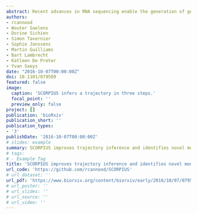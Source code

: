 ```yaml
---
abstract: Recent advances in RNA sequencing enable the generation of genome-wide expression data at the single-cell level, opening up new avenues for transcriptomics and systems biology. A new application of single-cell whole-transcriptomics is the unbiased ordering of cells according to their progression along a dynamic process of interest. We introduce SCORPIUS, a method which can effectively reconstruct an ordering of individual cells without any prior information about the dynamic process. Comprehensive evaluation using ten scRNA-seq datasets shows that SCORPIUS consistently outperforms state-of-the-art techniques. We used SCORPIUS to generate novel hypotheses regarding dendritic cell development, which were subsequently validated in vivo. This work enables data-driven investigation and characterization of dynamic processes and lays the foundation for objective benchmarking of future trajectory inference methods.
authors:
- rcannood
- Wouter Saelens
- Dorine Sichien
- Simon Tavernier
- Sophie Janssens
- Martin Guilliams
- Bart Lambrecht
- Katleen De Preter
- Yvan Saeys
date: "2016-10-07T00:00:00Z"
doi: 10.1101/079509
featured: false
image:
  caption: 'SCORPIUS infers a trajectory in three steps.'
  focal_point: ''
  preview_only: false
project: []
publication: 'bioRxiv'
publication_short: ''
publication_types:
- '3'
publishDate: '2016-10-07T00:00:00Z'
# slides: example
summary: SCORPIUS improves trajectory inference and identifies novel modules in dendritic cell development
# tags:
# - Example Tag
title: 'SCORPIUS improves trajectory inference and identifies novel modules in dendritic cell development'
url_code: 'https://github.com/rcannood/SCORPIUS'
# url_dataset: ''
url_pdf: 'https://www.biorxiv.org/content/biorxiv/early/2016/10/07/079509.full-text.pdf'
# url_poster: ''
# url_slides: ''
# url_source: ''
# url_video: ''
---
```

